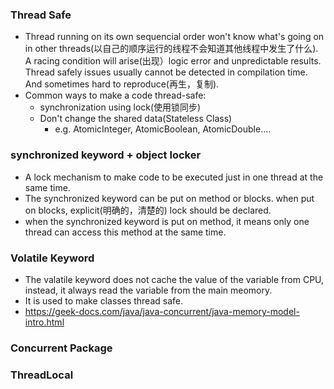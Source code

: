 ### Thread Safe
- Thread running on its own sequencial order won't know what's going on in other threads(以自己的顺序运行的线程不会知道其他线程中发生了什么). A racing condition will arise(出现）logic error and unpredictable results. Thread safely issues usually cannot be detected in compilation time. And sometimes hard to reproduce(再生，复制).
- Common ways to make a code thread-safe:
  - synchronization using lock(使用锁同步)
  - Don't change the shared data(Stateless Class)
    - e.g. AtomicInteger, AtomicBoolean, AtomicDouble....

### synchronized keyword + object locker
- A lock mechanism to make code to be executed just in one thread at the same time.
- The synchronized keyword can be put on method or blocks. when put on blocks, explicit(明确的，清楚的) lock should be declared.
- when the synchronized keyword is put on method, it means only one thread can access this method at the same time.

### Volatile Keyword
- The valatile keyword does not cache the value of the variable from CPU, instead, it always read the variable from the main meomory.
- It is used to make classes thread safe.
- https://geek-docs.com/java/java-concurrent/java-memory-model-intro.html

### Concurrent Package

### ThreadLocal

